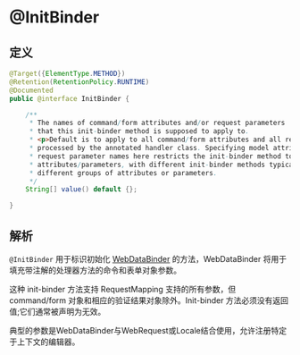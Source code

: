 # @InitBinder

## 定义

```java
@Target({ElementType.METHOD})
@Retention(RetentionPolicy.RUNTIME)
@Documented
public @interface InitBinder {

    /**
     * The names of command/form attributes and/or request parameters
     * that this init-binder method is supposed to apply to.
     * <p>Default is to apply to all command/form attributes and all request parameters
     * processed by the annotated handler class. Specifying model attribute names or
     * request parameter names here restricts the init-binder method to those specific
     * attributes/parameters, with different init-binder methods typically applying to
     * different groups of attributes or parameters.
     */
    String[] value() default {};

}
```

## 解析

`@InitBinder` 用于标识初始化 [WebDataBinder](https://docs.spring.io/spring-framework/docs/current/javadoc-api/org/springframework/web/bind/WebDataBinder.html) 的方法，WebDataBinder 将用于填充带注解的处理器方法的命令和表单对象参数。

这种 init-binder 方法支持 RequestMapping 支持的所有参数，但 command/form 对象和相应的验证结果对象除外。Init-binder 方法必须没有返回值;它们通常被声明为无效。

典型的参数是WebDataBinder与WebRequest或Locale结合使用，允许注册特定于上下文的编辑器。

